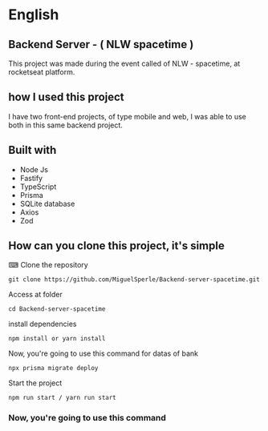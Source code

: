 # English 
<h2>Backend Server - ( NLW spacetime )</h2>

This project was made during the event called of NLW - spacetime, at rocketseat platform.

<h2>how I used this project</h2>

I have two front-end projects, of type mobile and web, I was able to use both in this same backend project.

<h2>Built with</h2>

<ul>
  <li>Node Js</li>
  <li>Fastify</li>
  <li>TypeScript</li>
  <li>Prisma</li>
  <li>SQLite database</li>
  <li>Axios</li>
  <li>Zod</li>
</ul>

<h2>How can you clone this project, it's simple</h2>


<p> ⌨ Clone the repository</p>

```
git clone https://github.com/MiguelSperle/Backend-server-spacetime.git
```

<p> Access at folder</p>

```
cd Backend-server-spacetime
```


<p>install dependencies</p>

```
npm install or yarn install
```

<p>Now, you're going to use this command for datas of bank</p>

```
npx prisma migrate deploy
```



<p>Start the project</p>

```
npm run start / yarn run start
```


<h3>Now, you're going to use this command</h3>











